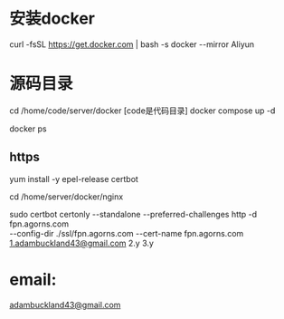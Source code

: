 # 安装docker
curl -fsSL https://get.docker.com | bash -s docker --mirror Aliyun

# 源码目录
cd /home/code/server/docker  [code是代码目录]
docker compose up -d

docker ps

## https
yum install -y epel-release certbot

cd /home/server/docker/nginx


sudo certbot certonly --standalone --preferred-challenges http -d fpn.agorns.com \
--config-dir ./ssl/fpn.agorns.com --cert-name fpn.agorns.com	
1.adambuckland43@gmail.com
2.y
3.y

# email:
adambuckland43@gmail.com
